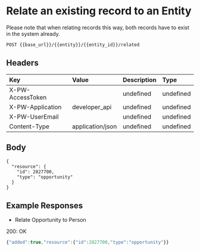 # Relate an existing record to an Entity

Please note that when relating records this way, both records have to exist in the system already.

`POST {{base_url}}/{{entity}}/{{entity_id}}/related`

## Headers

| Key | Value | Description | Type |
| :--- | :--- | :--- | :--- |
| X-PW-AccessToken |  | undefined | undefined |
| X-PW-Application | developer\_api | undefined | undefined |
| X-PW-UserEmail |  | undefined | undefined |
| Content-Type | application/json | undefined | undefined |

## Body

```text
{
  "resource": {
    "id": 2827700,
    "type": "opportunity"
  }
}
```

## Example Responses

* Relate Opportunity to Person

200: OK

```javascript
{"added":true,"resource":{"id":2827700,"type":"opportunity"}}
```

